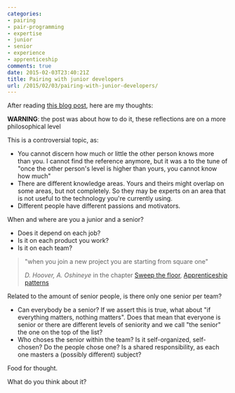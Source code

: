 ```yaml
---
categories:
- pairing
- pair-programming
- expertise
- junior
- senior
- experience
- apprenticeship
comments: true
date: 2015-02-03T23:40:21Z
title: Pairing with junior developers
url: /2015/02/03/pairing-with-junior-developers/
---
```


After reading [this blog post](https://devmynd.com/blog/2015-1-pairing-with-junior-developers), here are my thoughts:

**WARNING**: the post was about how to do it, these reflections are on a more philosophical level

This is a controversial topic, as:

* You cannot discern how much or little the other person knows more than you. I cannot find the reference anymore, but it was a to the tune of "once the other person's level is higher than yours, you cannot know how much"
* There are different knowledge areas. Yours and theirs might overlap on some areas, but not completely. So they may be experts on an area that is not useful to the technology you're currently using.
* Different people have different passions and motivators.

When and where are you a junior and a senior?
  
*  Does it depend on each job?
* Is it on each product you work?
* Is it on each team?

> "when you join a new project you are starting from square one"
> 
> <cite> D. Hoover, A. Oshineye </cite> in the chapter [Sweep the floor](http://chimera.labs.oreilly.com/books/1234000001813/ch04.html#solution_id21), [Apprenticeship patterns](http://chimera.labs.oreilly.com/books/1234000001813/index.html)

Related to the amount of senior people, is there only one senior per team?

*   Can everybody be a senior? If we assert this is true, what about "if everything matters, nothing matters". Does that mean that everyone is senior or there are different levels of seniority and we call "the senior" the one on the top of the list?
*   Who choses the senior within the team? Is it self-organized, self-chosen? Do the people chose one? Is a shared responsibility, as each one masters a (possibly different) subject?

Food for thought.

What do you think about it?

